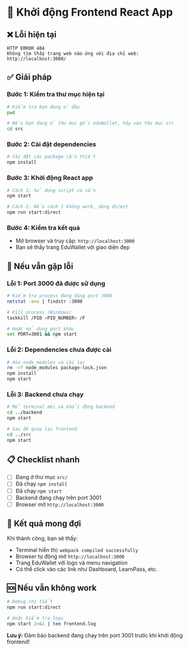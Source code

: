 # 🚀 Khởi động Frontend React App

## ❌ Lỗi hiện tại
```
HTTP ERROR 404
Không tìm thấy trang web nào ứng với địa chỉ web: http://localhost:3000/
```

## ✅ Giải pháp

### Bước 1: Kiểm tra thư mục hiện tại
```bash
# Kiểm tra bạn đang ở đâu
pwd

# Nếu bạn đang ở thư mục gốc eduWallet, hãy vào thư mục src
cd src
```

### Bước 2: Cài đặt dependencies
```bash
# Cài đặt các package cần thiết
npm install
```

### Bước 3: Khởi động React app
```bash
# Cách 1: Sử dụng script có sẵn
npm start

# Cách 2: Nếu cách 1 không work, dùng direct
npm run start:direct
```

### Bước 4: Kiểm tra kết quả
- Mở browser và truy cập: `http://localhost:3000`
- Bạn sẽ thấy trang EduWallet với giao diện đẹp

## 🔧 Nếu vẫn gặp lỗi

### Lỗi 1: Port 3000 đã được sử dụng
```bash
# Kiểm tra process đang dùng port 3000
netstat -ano | findstr :3000

# Kill process (Windows)
taskkill /PID <PID_NUMBER> /F

# Hoặc sử dụng port khác
set PORT=3001 && npm start
```

### Lỗi 2: Dependencies chưa được cài
```bash
# Xóa node_modules và cài lại
rm -rf node_modules package-lock.json
npm install
npm start
```

### Lỗi 3: Backend chưa chạy
```bash
# Mở terminal mới và khởi động backend
cd ../backend
npm start

# Sau đó quay lại frontend
cd ../src
npm start
```

## 📋 Checklist nhanh

- [ ] Đang ở thư mục `src/`
- [ ] Đã chạy `npm install`
- [ ] Đã chạy `npm start`
- [ ] Backend đang chạy trên port 3001
- [ ] Browser mở `http://localhost:3000`

## 🎯 Kết quả mong đợi

Khi thành công, bạn sẽ thấy:
- Terminal hiển thị: `webpack compiled successfully`
- Browser tự động mở `http://localhost:3000`
- Trang EduWallet với logo và menu navigation
- Có thể click vào các link như Dashboard, LearnPass, etc.

## 🆘 Nếu vẫn không work

```bash
# Debug chi tiết
npm run start:direct

# Hoặc kiểm tra logs
npm start 2>&1 | tee frontend.log
```

**Lưu ý:** Đảm bảo backend đang chạy trên port 3001 trước khi khởi động frontend!

